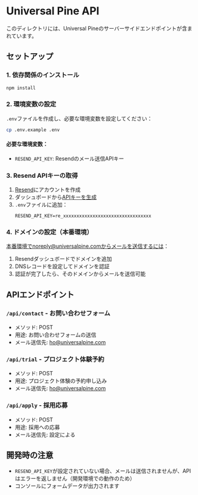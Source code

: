# Universal Pine API

このディレクトリには、Universal Pineのサーバーサイドエンドポイントが含まれています。

## セットアップ

### 1. 依存関係のインストール

```bash
npm install
```

### 2. 環境変数の設定

`.env`ファイルを作成し、必要な環境変数を設定してください：

```bash
cp .env.example .env
```

#### 必要な環境変数：

- `RESEND_API_KEY`: Resendのメール送信APIキー

### 3. Resend APIキーの取得

1. [Resend](https://resend.com/)にアカウントを作成
2. ダッシュボードから[APIキーを生成](https://resend.com/api-keys)
3. `.env`ファイルに追加：
   ```
   RESEND_API_KEY=re_xxxxxxxxxxxxxxxxxxxxxxxxxxxxxxxxx
   ```

### 4. ドメインの設定（本番環境）

本番環境でnoreply@universalpine.comからメールを送信するには：

1. Resendダッシュボードでドメインを追加
2. DNSレコードを設定してドメインを認証
3. 認証が完了したら、そのドメインからメールを送信可能

## APIエンドポイント

### `/api/contact` - お問い合わせフォーム
- メソッド: POST
- 用途: お問い合わせフォームの送信
- メール送信先: ho@universalpine.com

### `/api/trial` - プロジェクト体験予約
- メソッド: POST
- 用途: プロジェクト体験の予約申し込み
- メール送信先: ho@universalpine.com

### `/api/apply` - 採用応募
- メソッド: POST
- 用途: 採用への応募
- メール送信先: 設定による

## 開発時の注意

- `RESEND_API_KEY`が設定されていない場合、メールは送信されませんが、APIはエラーを返しません（開発環境での動作のため）
- コンソールにフォームデータが出力されます